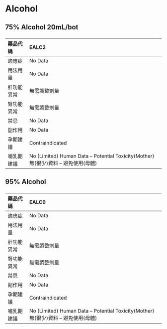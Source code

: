 # Alcohol

## 75% Alcohol 20mL/bot

##### 

| 藥品代碼   | EALC2                                                                              |
|:-----------|:-----------------------------------------------------------------------------------|
| 適應症     | No Data                                                                            |
| 用法用量   | No Data                                                                            |
| 肝功能異常 | 無需調整劑量                                                                       |
| 腎功能異常 | 無需調整劑量                                                                       |
| 禁忌       | No Data                                                                            |
| 副作用     | No Data                                                                            |
| 孕期建議   | Contraindicated                                                                    |
| 哺乳期建議 | No (Limited) Human Data – Potential Toxicity(Mother) 無(很少)資料 – 避免使用(母體) |

## 95% Alcohol

##### 

| 藥品代碼   | EALC9                                                                              |
|:-----------|:-----------------------------------------------------------------------------------|
| 適應症     | No Data                                                                            |
| 用法用量   | No Data                                                                            |
| 肝功能異常 | 無需調整劑量                                                                       |
| 腎功能異常 | 無需調整劑量                                                                       |
| 禁忌       | No Data                                                                            |
| 副作用     | No Data                                                                            |
| 孕期建議   | Contraindicated                                                                    |
| 哺乳期建議 | No (Limited) Human Data – Potential Toxicity(Mother) 無(很少)資料 – 避免使用(母體) |

